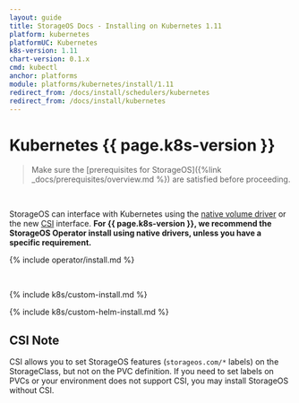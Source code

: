 ```yaml
---
layout: guide
title: StorageOS Docs - Installing on Kubernetes 1.11
platform: kubernetes
platformUC: Kubernetes
k8s-version: 1.11
chart-version: 0.1.x
cmd: kubectl
anchor: platforms
module: platforms/kubernetes/install/1.11
redirect_from: /docs/install/schedulers/kubernetes
redirect_from: /docs/install/kubernetes
---
```


# Kubernetes {{ page.k8s-version }}

> Make sure the 
> [prerequisites for StorageOS]({%link  _docs/prerequisites/overview.md %}) are
> satisfied before proceeding.

&nbsp;

StorageOS can interface with Kubernetes using the [native volume driver](https://kubernetes.io/docs/concepts/storage/storage-classes/#storageos) 
or the new [CSI](https://kubernetes.io/blog/2018/01/introducing-container-storage-interface/)
interface.  __For {{ page.k8s-version }}, we recommend the StorageOS Operator
install using native drivers, unless you have a specific requirement.__

{% include operator/install.md %}

&nbsp;

{% include k8s/custom-install.md %}

{% include k8s/custom-helm-install.md %}

## CSI Note

CSI allows you to set StorageOS features (`storageos.com/*` labels)
on the StorageClass, but not on the PVC definition. If you need to set labels
on PVCs or your environment does not support CSI, you may install StorageOS
without CSI.
